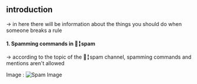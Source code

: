 ## introduction
→ in here there will be information about the things you should do when someone breaks a rule

#### 1. Spamming commands in 🤷╏spam
→ according to the topic of the 🤷╏spam  channel, spamming commands and mentions aren't allowed

Image : ![Spam Image](https://media.discordapp.net/attachments/949604552779390976/968421610325426216/Screenshot_20220426-132140_Discord.png)
